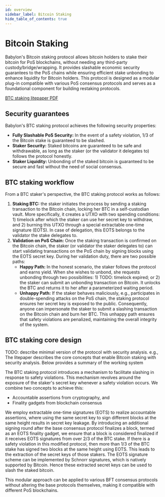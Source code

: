```yaml
---
id: overview
sidebar_label: Bitcoin Staking
hide_table_of_contents: true
---
```


# Bitcoin Staking

Babylon's Bitcoin staking protocol allows bitcoin holders to stake their bitcoin for PoS blockchains, without needing any third-party custody/bridge/wrapping.
It provides slashable economic security guarantees to the PoS chains while ensuring efficient stake unbonding to enhance liquidity for Bitcoin holders.
This protocol is designed as a modular plug-in compatible with various PoS consensus protocols and serves as a foundational component for building restaking protocols.

<div class="pdf-banner">
  <a class="pdf-link" target="\_blank" href="/papers/btc_staking_litepaper.pdf">
    <span class="pdf-text">BTC staking litepaper</span>
    <span class="pdf-icon">PDF</span>
  </a>
</div>

## Security guarantees

Babylon's BTC staking protocol achieves the following security properties:

- **Fully Slashable PoS Security:** In the event of a safety violation, 1/3 of the Bitcoin stake is guaranteed to be slashed.
- **Staker Security:** Staked bitcoins are guaranteed to be safe and withdrawable, as long as the staker (or the validator it delegates to) follows the protocol honestly.
- **Staker Liquidity:** Unbonding of the staked bitcoin is guaranteed to be secure and fast without the need of social consensus.

## BTC staking workflow

From a BTC staker's perspective, the BTC staking protocol works as follows:

1. **Staking BTC:** the staker initiates the process by sending a staking transaction to the Bitcoin chain, locking her BTC in a self-custodian vault. More specifically, it creates a UTXO with two spending conditions: 1) timelock after which the staker can use her secret key to withdraw, and 2) burning this UTXO through a special extractable one-time signature (EOTS). In case of delegation, this EOTS belongs to the validator the stake delegates to.
2. **Validation on PoS Chain:** Once the staking transaction is confirmed on the Bitcoin chain, the staker (or validator the staker delegates to) can start validating transactions on the PoS chain by signing blocks using the EOTS secret key. During her validation duty, there are two possible paths:
   - **Happy Path:** In the honest scenario, the staker follows the protocol and earns yield. When she wishes to unbond, she requests unbonding through two possibilities: 1) TODO: timelock expired; or 2) the staker can submit an unbonding transaction on Bitcoin. It unlocks the BTC and returns it to her after a parameterized waiting period.
   - **Unhappy Path:** If the staker behaves maliciously, e.g., participates in double-spending attacks on the PoS chain, the staking protocol ensures her secret key is exposed to the public. Consequently, anyone can impersonate the staker to submit a slashing transaction on the Bitcoin chain and burn her BTC. This unhappy path ensures that safety violations are penalized, maintaining the overall integrity of the system.


## BTC staking core design

TODO: describe minimal version of the protocol with security analysis. e.g., The litepaper describes the core concepts that enable Bitcoin staking with security analysis. Below provides a summary of the working system

<!-- **Staking Contracts via Bitcoin Covenant Emulation.**
Given the absence of a smart contract layer on the Bitcoin network, our protocol leverages the Bitcoin scripting language to establish staking contracts.
These contracts consist of four key transactions:

- a staking transaction, where the input is the address of the staker’s Bitcoin and the output can be spent in one of two ways:
  - an unbonding transaction, which allows the output to be spent by the staker after a relative timelock (measuring the unbonding time) has expired. The relative lock time can be implemented by the opcode OP_CHECKSEQUENCEVERIFY;
  - a slashing transaction, which allows the staker to spend the output immediately to a burn address (unspendable output)
- an unstaking transaction, which can spend the output of the unbonding transaction after the relative timelock has expired

Our approach involves emulating Bitcoin covenants, a technique that restricts how transaction outputs can be spent.
While Bitcoin script will provide native covenant support in a future upgrade, we propose a novel, almost trustless emulation of covenants. -->

The BTC staking protocol introduces a mechanism to facilitate slashing in response to safety violations.
This mechanism revolves around the exposure of the staker's secret key whenever a safety violation occurs.
We combine two concepts to achieve this:

- Accountable assertions from cryptography, and
- Finality gadgets from blockchain consensus

We employ extractable one-time signatures (EOTS) to realize accountable assertions, where using the same secret key to sign different blocks at the same height results in secret key leakage.
By introducing an additional signing round after the base consensus protocol finalizes a block, termed as an EOTS finality gadget, we ensure that a block is considered finalized if it receives EOTS signatures from over 2/3 of the BTC stake.
If there is a safety violation in this modified protocol, then more than 1/3 of the BTC stake has signed two blocks at the same height using EOTS.
This leads to the extraction of the secret keys of those stakers.
The EOTS signature scheme can be implemented by Schnorr signatures, which is natively supported by Bitcoin.
Hence these extracted secret keys can be used to slash the staked bitcoin.

This modular approach can be applied to various BFT consensus protocols without altering the base protocols themselves, making it compatible with different PoS blockchains.

<!-- **Fast Unbonding via Bitcoin Timestamping.**
Our Bitcoin staking protocol aims to achieve fast unbonding without the need for social consensus, a common requirement in PoS blockchains with native staking.
Traditional PoS blockchains often suffer from long unbonding times, vulnerable to long-range attacks.
However, the nature of the Bitcoin chain, where removing transactions is costly, allows for fast unbonding without social consensus.
To address the challenge of synchronizing the PoS chain with the Bitcoin chain, we introduce [Bitcoin timestamping](/docs/introduction/btc-timestamping/overview.md).
This technique involves recording PoS block hashes and validator set on the Bitcoin chain, ensuring tight synchronization between the two chains.
This innovation also enables secure and fast unbonding in PoS blockchains with native staking, making Bitcoin a trusted external resource. -->
